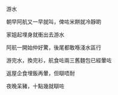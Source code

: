 游水

朝早阿航又一早就叫，俾咗米餅就冷靜啲

家姐起埋身就衝出去游水

阿航一開始仲好驚，後尾都敢喺淺水區行

游完水，換完衫，航食咗兩三舊麵包已經暈咗

返屋企食埋飯再暈，但瞓唔耐

夜晚呆豬，十點幾就瞓咗
